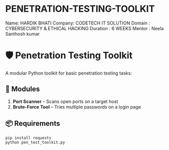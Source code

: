 # PENETRATION-TESTING-TOOLKIT
Name: HARDIK BHATI
Company: CODETECH IT SOLUTION
Domain : CYBERSECURITY & ETHICAL HACKING
Duration : 6 WEEKS
Mentor : Neela Santhosh kumar

# 🛡️ Penetration Testing Toolkit

A modular Python toolkit for basic penetration testing tasks:

## 🧩 Modules
1. **Port Scanner** – Scans open ports on a target host
2. **Brute-Force Tool** – Tries multiple passwords on a login page

## 📦 Requirements
```bash
pip install requests
python pen_test_toolkit.py

